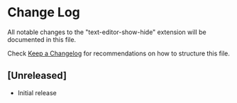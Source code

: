 # Change Log

All notable changes to the "text-editor-show-hide" extension will be documented in this file.

Check [Keep a Changelog](http://keepachangelog.com/) for recommendations on how to structure this file.

## [Unreleased]

- Initial release